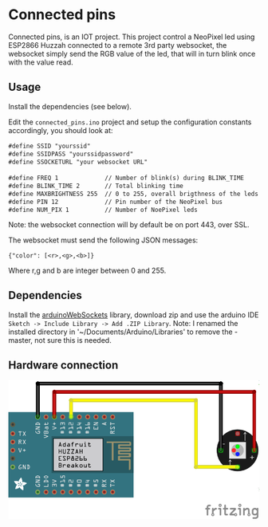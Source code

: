 # Connected pins

Connected pins, is an IOT project.
This project control a NeoPixel led using ESP2866 Huzzah connected to a remote 3rd party websocket, the websocket simply send the RGB value of the led, that will in turn blink once with the value read.

## Usage

Install the dependencies (see below).

Edit the `connected_pins.ino` project and setup the configuration constants accordingly, you should look at:

```
#define SSID "yourssid"
#define SSIDPASS "yourssidpassword"
#define SSOCKETURL "your websocket URL"

#define FREQ 1             // Number of blink(s) during BLINK_TIME
#define BLINK_TIME 2       // Total blinking time
#define MAXBRIGHTNESS 255  // 0 to 255, overall brigthness of the leds
#define PIN 12             // Pin number of the NeoPixel bus
#define NUM_PIX 1          // Number of NoePixel leds
```

Note: the websocket connection will by default be on port 443, over SSL.

The websocket must send the following JSON messages:
```
{"color": [<r>,<g>,<b>]}
```
Where r,g and b are integer between 0 and 255.

## Dependencies

Install the [arduinoWebSockets](https://github.com/Links2004/arduinoWebSockets) library, download zip and use the arduino IDE `Sketch -> Include Library -> Add .ZIP Library`.
Note: I renamed the installed directory in '~/Documents/Arduino/Libraries' to remove the -master, not sure this is needed.

## Hardware connection

![Connect led to pin 12](https://github.com/rawouter/connected_pins/blob/master/schema/wiring.png)

